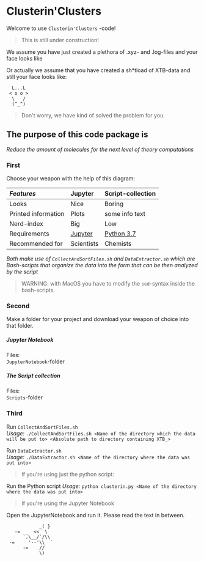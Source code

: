 # Clusterin'Clusters

Welcome to use `Clusterin'Clusters` -code!

> This is still under construction!

We assume you have just created a plethora of .xyz- and .log-files and your face looks like

Or actually we assume that you have created a sh*tload of XTB-data and still your face looks like:
```
  L...L  
 < o o >
  \   /
  (^_^)
  ```

> Don't worry, we have kind of solved the problem for you.

## The purpose of this code package is

*Reduce the amount of molecules for the next level of theory computations*

### First

Choose your weapon with the help of this diagram:  

| *Features*          | **Jupyter**     | **Script-collection**   |
| :------------------ | :-------------- | :-------------- |
| Looks               | Nice            | Boring          |
| Printed information | Plots           | some info text  |
| Nerd-index          | Big             | Low             |
| Requirements | [Jupyter](https://anaconda.org) | [Python 3.7](https://www.python.org) |
| Recommended for     | Scientists  | Chemists    |


*Both make use of `CollectAndSortFiles.sh` and `DataExtractor.sh` which are Bash-scripts that organize the data into the form that can be then analyzed by the script*  

>WARNING: with MacOS you have to modify the `sed`-syntax inside the bash-scripts.


### Second

Make a folder for your project and download your weapon of choice into that folder.

##### Jupyter Notebook

Files:  
`JupyterNotebook`-folder

##### The Script collection

Files:  
`Scripts`-folder

### Third

Run `CollectAndSortFiles.sh`  
*Usage:* `./CollectAndSortFiles.sh <Name of the directory which the data will be put to> <Absolute path to directory containing XTB_>`

Run `DataExtractor.sh`  
*Usage:* `./DataExtractor.sh <Name of the directory where the data was put into>`


> If you're using just the python script:

Run the Python script
*Usage:* `python clusterin.py <Name of the directory where the data was put into>`

> If you're using the Jupyter Notebook

Open the JupyterNotebook and run it. Please read the text in between.


```
            _( }
   -=  _  <<  \
      `.\__/`/\\
 -=     '--'\\  `
      -=    //
            \)
```
